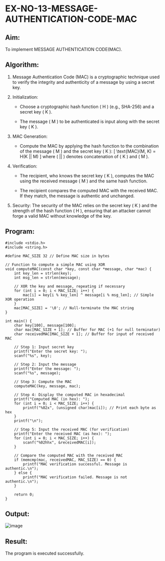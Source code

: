 # EX-NO-13-MESSAGE-AUTHENTICATION-CODE-MAC

## Aim:

To implement MESSAGE AUTHENTICATION CODE(MAC).

## Algorithm:

1. Message Authentication Code (MAC) is a cryptographic technique used to verify the integrity and authenticity of a message by using a secret key.

2. Initialization:

   - Choose a cryptographic hash function ( H ) (e.g., SHA-256) and a secret key ( K ).

   - The message ( M ) to be authenticated is input along with the secret key ( K ).

3. MAC Generation:

   - Compute the MAC by applying the hash function to the combination of the message ( M ) and the secret key ( K ): [ \text{MAC}(M, K) = H(K || M) ] where ( || ) denotes concatenation of ( K ) and ( M ).

4. Verification:

   - The recipient, who knows the secret key ( K ), computes the MAC using the received message ( M ) and the same hash function.

   - The recipient compares the computed MAC with the received MAC. If they match, the message is authentic and unchanged.

5. Security: The security of the MAC relies on the secret key ( K ) and the strength of the hash function ( H ), ensuring that an attacker cannot forge a valid MAC without knowledge of the key.

## Program:
```
#include <stdio.h>
#include <string.h>

#define MAC_SIZE 32 // Define MAC size in bytes

// Function to compute a simple MAC using XOR
void computeMAC(const char *key, const char *message, char *mac) {
    int key_len = strlen(key);
    int msg_len = strlen(message);
    
    // XOR the key and message, repeating if necessary
    for (int i = 0; i < MAC_SIZE; i++) {
        mac[i] = key[i % key_len] ^ message[i % msg_len]; // Simple XOR operation
    }
    mac[MAC_SIZE] = '\0'; // Null-terminate the MAC string
}

int main() {
    char key[100], message[100];
    char mac[MAC_SIZE + 1]; // Buffer for MAC (+1 for null terminator)
    char receivedMAC[MAC_SIZE + 1]; // Buffer for input of received MAC

    // Step 1: Input secret key
    printf("Enter the secret key: ");
    scanf("%s", key);

    // Step 2: Input the message
    printf("Enter the message: ");
    scanf("%s", message);

    // Step 3: Compute the MAC
    computeMAC(key, message, mac);

    // Step 4: Display the computed MAC in hexadecimal
    printf("Computed MAC (in hex): ");
    for (int i = 0; i < MAC_SIZE; i++) {
        printf("%02x", (unsigned char)mac[i]); // Print each byte as hex
    }
    printf("\n");

    // Step 5: Input the received MAC (for verification)
    printf("Enter the received MAC (as hex): ");
    for (int i = 0; i < MAC_SIZE; i++) {
        scanf("%02hhx", &receivedMAC[i]);
    }

    // Compare the computed MAC with the received MAC
    if (memcmp(mac, receivedMAC, MAC_SIZE) == 0) {
        printf("MAC verification successful. Message is authentic.\n");
    } else {
        printf("MAC verification failed. Message is not authentic.\n");
    }

    return 0;
}
```


## Output:

![image](https://github.com/user-attachments/assets/0c976a5c-84c2-47bd-a9ce-a9786b58c96d)

## Result:

The program is executed successfully.
